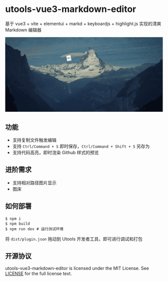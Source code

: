 # utools-vue3-markdown-editor
基于 vue3 + vite + elementui + markd + keyboardjs + highlight.js 实现的清爽 Markdown 编辑器

![screen](./screen.gif)

## 功能

- 支持复制文件触发编辑
- 支持 `Ctrl/Command + S` 即时保存，`Ctrl/Command + Shift + S` 另存为
- 支持代码高亮，即时渲染 Github 样式的预览

## 进阶需求

- 支持相对路径图片显示
- 图床

## 如何部署

```shell
$ npm i
$ npm build
$ npm run dev # 运行测试环境
```

将 `dist/plugin.json` 拖动到 Utools 开发者工具，即可进行调试和打包

## 开源协议

utools-vue3-markdown-editor is licensed under the MIT License. See [LICENSE](https://github.com/GitbookIO/gitbook/blob/master/LICENSE) for the full license text.